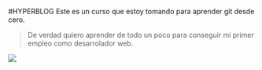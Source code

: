 #HYPERBLOG
Este es un curso que estoy tomando para aprender git desde cero.
>De verdad quiero aprender de todo un poco para conseguir mi primer empleo como desarrolador web.

![](https://concepto.de/wp-content/uploads/2014/08/programacion-2-e1551291144973.jpg)
